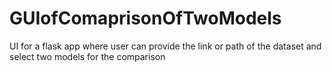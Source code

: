 # GUIofComaprisonOfTwoModels
UI for a flask app where user can provide the link or path of the dataset and select two models for the comparison
